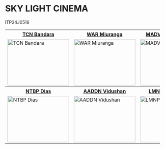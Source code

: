 # SKY LIGHT CINEMA
 ITP24J0516
<table>
  <tr>
    <th><a href="https://github.com/rajaprerak" target="_blank">TCN Bandara</a></th>
    <th><a href="https://github.com/example1" target="_blank">WAR Miuranga</a></th>
    <th><a href="https://github.com/example2" target="_blank">MADVG Manathunga</a></th>
    <th><a href="https://github.com/example3" target="_blank">KLTD Walalawita</a></th>
  </tr>
  <tr>
    <td><img src="https://github.com/user-attachments/assets/8742613d-8283-4770-9211-c756e81c89c1" width="200" height="150" alt="TCN Bandara"></td>
    <td><img src="https://github.com/user-attachments/assets/164af07d-75c7-4f0e-bf3d-952975fde6c7" width="200" height="150" alt="WAR Miuranga"></td>
    <td><img src="https://github.com/user-attachments/assets/f84b47cf-6a98-486b-89f9-a668a0cb6fe3" width="200" height="150" alt="MADVG Manathunga"></td>
    <td><img src="https://github.com/example3.png?size=200" width="200" height="150" alt="KLTD Walalawita"></td>
  </tr>
  <tr>
    <th><a href="https://github.com/example4" target="_blank">NTBP Dias</a></th>
    <th><a href="https://github.com/example5" target="_blank">AADDN Vidushan</a></th>
    <th><a href="https://github.com/example6" target="_blank">LMNP Gunasekara</a></th>
    <th><a href="https://github.com/example7" target="_blank">IM Pathirana</a></th>
  </tr>
  <tr>
    <td><img src="https://github.com/user-attachments/assets/44b5689d-99eb-4b24-8755-b7a25e2f261b" width="200" height="150" alt="NTBP Dias"></td>
    <td><img src="https://github.com/user-attachments/assets/c21fd3c4-1216-433e-8498-3977ecd8b199" width="200" height="150" alt="AADDN Vidushan"></td>
    <td><img src="https://github.com/user-attachments/assets/e007f11f-3ed5-490f-9f92-ef76f6e2ce62" width="200" height="150" alt="LMNP Gunasekara"></td>
    <td><img src="https://github.com/user-attachments/assets/c9b8c115-0a22-48cd-bd8b-f68f13d0a5df" width="200" height="150" alt="IM Pathirana"></td>
  </tr>
</table>

